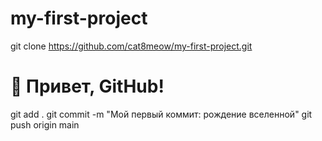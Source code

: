 # my-first-project
git clone https://github.com/cat8meow/my-first-project.git
   <!DOCTYPE html>
   <html>
   <head>
       <title>Моя Вселенная</title>
   </head>
   <body>
       <h1>🚀 Привет, GitHub!</h1>
   </body>
   </html>
   git add .
   git commit -m "Мой первый коммит: рождение вселенной"
   git push origin main
